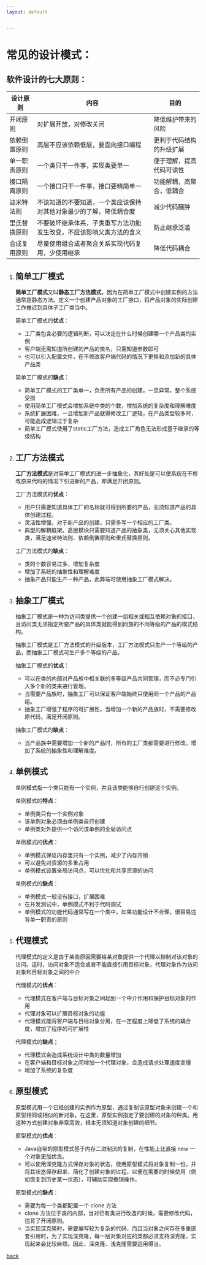 ```yaml
---
layout: default


---
```


# 常见的设计模式：

## 软件设计的七大原则：

| 设计原则     | 内容                                                         | 目的                     |
| ------------ | ------------------------------------------------------------ | ------------------------ |
| 开闭原则     | 对扩展开放，对修改关闭                                       | 降低维护带来的风险       |
| 依赖倒置原则 | 高层不应该依赖低层，要面向接口编程                           | 更利于代码结构的升级扩展 |
| 单一职责原则 | 一个类只干一件事，实现类要单一                               | 便于理解，提高代码可读性 |
| 接口隔离原则 | 一个接口只干一件事，接口要精简单一                           | 功能解耦，高聚合，低耦合 |
| 迪米特法则   | 不该知道的不要知道，一个类应该保持对其他对象最少的了解，降低耦合度 | 减少代码臃肿             |
| 里氏替换原则 | 不要破坏继承体系，子类重写方法功能发生改变，不应该影响父类方法的含义 | 防止继承泛滥             |
| 合成复用原则 | 尽量使用组合或者聚合关系实现代码复用，少使用继承             | 降低代码耦合             |



1. ## 简单工厂模式

   **简单工厂模式**又叫**静态工厂方法模式**，因为在简单工厂模式中创建实例的方法通常是静态方法。定义一个创建产品对象的工厂接口，将产品对象的实际创建工作推迟到具体子工厂类当中。

   简单工厂模式的**优点**：

   - 工厂类包含必要的逻辑判断，可以决定在什么时候创建哪一个产品类的实例
   - 客户端无需知道所创建的产品的类名，只需知道参数即可
   - 也可以引入配置文件，在不修改客户端代码的情况下更换和添加新的具体产品类

   简单工厂模式的**缺点**：

   - 简单工厂模式的工厂类单一，负责所有产品的创建，一旦异常，整个系统受损
   - 使用简单工厂模式会增加系统中类的个数，增加系统的复杂度和理解难度
   - 系统扩展困难，一旦增加新产品就得修改工厂逻辑，在产品类型较多时，可能造成逻辑过于复杂
   - 简单工厂模式使用了static工厂方法，造成工厂角色无法形成基于继承的等级结构

2. ## 工厂方法模式

   **工厂方法模式**是对简单工厂模式的进一步抽象化，其好处是可以使系统在不修改原来代码的情况下引进新的产品，即满足开闭原则。

   工厂方法模式的**优点**：

   - 用户只需要知道具体工厂的名称就可得到所要的产品，无须知道产品的具体创建过程。
   - 灵活性增强，对于新产品的创建，只需多写一个相应的工厂类。
   - 典型的解耦框架。高层模块只需要知道产品的抽象类，无须关心其他实现类，满足迪米特法则、依赖倒置原则和里氏替换原则。

   工厂方法模式的**缺点**：

   - 类的个数容易过多，增加复杂度
   - 增加了系统的抽象性和理解难度
   - 抽象产品只能生产一种产品，此弊端可使用抽象工厂模式解决。

3. ## 抽象工厂模式

   抽象工厂模式是一种为访问类提供一个创建一组相关或相互依赖对象的接口，且访问类无须指定所要产品的具体类就能得到同族的不同等级的产品的模式结构。

   抽象工厂模式是工厂方法模式的升级版本，工厂方法模式只生产一个等级的产品，而抽象工厂模式可生产多个等级的产品。

   抽象工厂模式的**优点**：

   - 可以在类的内部对产品族中相关联的多等级产品共同管理，而不必专门引入多个新的类来进行管理。
   - 当需要产品族时，抽象工厂可以保证客户端始终只使用同一个产品的产品组。
   - 抽象工厂增强了程序的可扩展性，当增加一个新的产品族时，不需要修改原代码，满足开闭原则。

   抽象工厂模式的**缺点**：

   - 当产品族中需要增加一个新的产品时，所有的工厂类都需要进行修改。增加了系统的抽象性和理解难度。

4. ## 单例模式

   单例模式指一个类只能有一个实例，并且该类能够自行创建这个实例。

   单例模式的**特点**：

   - 单例类只有一个实例对象
   - 该单例对象必须由单例类自行创建
   - 单例类对外提供一个访问该单例的全局访问点

   单例模式的**优点**：

   - 单例模式保证内存里只有一个实例，减少了内存开销
   - 可以避免对资源的多重占用
   - 单例模式设置全局访问点，可以优化和共享资源的访问

   单例模式的**缺点**：

   - 单例模式一般没有接口，扩展困难
   - 在并发测试中，单例模式不利于代码调试
   - 单例模式的功能代码通常写在一个类中，如果功能设计不合理，很容易违背单一职责的原则

5. ## 代理模式

   代理模式的定义是由于某些原因需要给某对象提供一个代理以控制对该对象的访问。这时，访问对象不适合或者不能直接引用目标对象，代理对象作为访问对象和目标对象之间的中介

   代理模式的**优点**：

   - 代理模式在客户端与目标对象之间起到一个中介作用和保护目标对象的作用
   - 代理对象可以扩展目标对象的功能
   - 代理模式能将客户端与目标对象分离，在一定程度上降低了系统的耦合度，增加了程序的可扩展性

   代理模式的**缺点**；

   - 代理模式会造成系统设计中类的数量增加
   - 在客户端和目标对象之间增加一个代理对象，会造成请求处理速度变慢
   - 增加了系统的复杂度

6. ## 原型模式

   原型模式用一个已经创建的实例作为原型，通过复制该原型对象来创建一个和原型相同或相似的新对象。在这里，原型实例指定了要创建的对象的种类。用这种方式创建对象非常高效，根本无须知道对象创建的细节。

   原型模式的**优点**：

   - Java自带的原型模式基于内存二进制流的复制，在性能上比直接 new 一个对象更加优良。
   - 可以使用深克隆方式保存对象的状态，使用原型模式将对象复制一份，并将其状态保存起来，简化了创建对象的过程，以便在需要的时候使用（例如恢复到历史某一状态），可辅助实现撤销操作。

   原型模式的**缺点**：

   - 需要为每一个类都配置一个 clone 方法
   - clone 方法位于类的内部，当对已有类进行改造的时候，需要修改代码，违背了开闭原则。
   - 当实现深克隆时，需要编写较为复杂的代码，而且当对象之间存在多重嵌套引用时，为了实现深克隆，每一层对象对应的类都必须支持深克隆，实现起来会比较麻烦。因此，深克隆、浅克隆需要运用得当。

[back](../)


